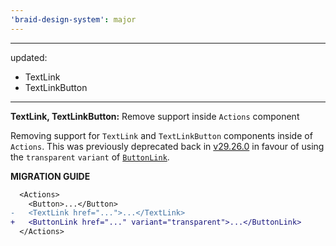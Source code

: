 ```yaml
---
'braid-design-system': major
---
```


---
updated:
  - TextLink
  - TextLinkButton
---

**TextLink, TextLinkButton:** Remove support inside `Actions` component

Removing support for `TextLink` and `TextLinkButton` components inside of `Actions`. This was previously deprecated back in [v29.26.0](https://seek-oss.github.io/braid-design-system/releases#29.26.0) in favour of using the `transparent` `variant` of [`ButtonLink`](https://seek-oss.github.io/braid-design-system/components/Button#variants).

**MIGRATION GUIDE**

```diff
  <Actions>
    <Button>...</Button>
-   <TextLink href="...">...</TextLink>
+   <ButtonLink href="..." variant="transparent">...</ButtonLink>
  </Actions>
```
